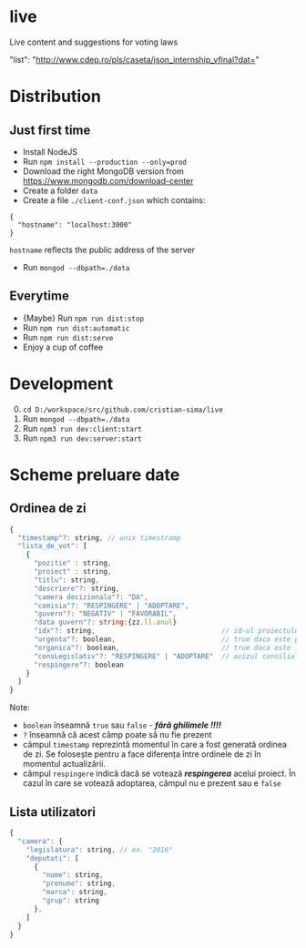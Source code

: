 # live
Live content and suggestions for voting laws


"list": "http://www.cdep.ro/pls/caseta/json_internship_vfinal?dat="

# Distribution

## Just first time
- Install NodeJS
- Run `npm install --production --only=prod`
- Download the right MongoDB version from https://www.mongodb.com/download-center
- Create a folder `data`
- Create a file `./client-conf.json` which contains:
```
{
  "hostname": "localhost:3000"
}
```
`hostname` reflects the public address of the server

- Run `mongod --dbpath=./data`

## Everytime

- {Maybe} Run `npm run dist:stop`
- Run `npm run dist:automatic`
- Run `npm run dist:serve`
- Enjoy a cup of coffee

# Development

0. `cd D:/workspace/src/github.com/cristian-sima/live`
1. Run `mongod --dbpath=./data`
2. Run `npm3 run dev:client:start`
3. Run `npm3 run dev:server:start`


# Scheme preluare date

## Ordinea de zi

```js
{
  "timestamp"?: string, // unix timestramp
  "lista_de_vot": [
    {
      "pozitie" : string,
      "proiect" : string,
      "titlu": string,
      "descriere"?: string,
      "camera decizionala"?: "DA",
      "comisia"?: "RESPINGERE" | "ADOPTARE",
      "guvern"?: "NEGATIV" | "FAVORABIL",
      "data guvern"?: string:{zz.ll.anul}
      "idx"?: string,                               // id-ul proiectului pe cdep.ro
      "urgenta"?: boolean,                          // true daca este procedura de urgenta
      "organica"?: boolean,                         // true daca este lege organica,
      "consLegislativ"?: "RESPINGERE" | "ADOPTARE"  // avizul consiliului legislativ
      "respingere"?: boolean
    }
  ]  
}
```

Note:
- `boolean` înseamnă `true` sau `false` - ***fără ghilimele !!!!***
- `?` înseamnă că acest câmp poate să nu fie prezent
- câmpul `timestamp` reprezintă momentul în care a fost generată ordinea de zi. Se folosește pentru a face diferența între ordinele de zi în momentul actualizării.
- câmpul `respingere` indică dacă se votează ***respingerea*** acelui proiect. În cazul în care se votează adoptarea, câmpul nu e prezent sau e `false`

## Lista utilizatori

```js
{
  "camera": {
    "legislatura": string, // ex. "2016"
    "deputati": [
      {
        "nume": string,
        "prenume": string,
        "marca": string,
        "grup": string
      },
    ]
  }
}
```
